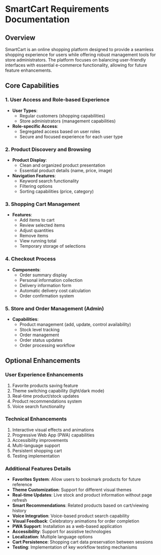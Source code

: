 # SmartCart Requirements Documentation

## Overview
SmartCart is an online shopping platform designed to provide a seamless shopping experience for users while offering robust management tools for store administrators. The platform focuses on balancing user-friendly interfaces with essential e-commerce functionality, allowing for future feature enhancements.

## Core Capabilities

### 1. User Access and Role-based Experience
- **User Types**:
  - Regular customers (shopping capabilities)
  - Store administrators (management capabilities)
- **Role-specific Access**:
  - Segregated access based on user roles
  - Secure and focused experience for each user type

### 2. Product Discovery and Browsing
- **Product Display**:
  - Clean and organized product presentation
  - Essential product details (name, price, image)
- **Navigation Features**:
  - Keyword search functionality
  - Filtering options
  - Sorting capabilities (price, category)

### 3. Shopping Cart Management
- **Features**:
  - Add items to cart
  - Review selected items
  - Adjust quantities
  - Remove items
  - View running total
  - Temporary storage of selections

### 4. Checkout Process
- **Components**:
  - Order summary display
  - Personal information collection
  - Delivery information form
  - Automatic delivery cost calculation
  - Order confirmation system

### 5. Store and Order Management (Admin)
- **Capabilities**:
  - Product management (add, update, control availability)
  - Stock level tracking
  - Order management
  - Order status updates
  - Order processing workflow

## Optional Enhancements

### User Experience Enhancements
1. Favorite products saving feature
2. Theme switching capability (light/dark mode)
3. Real-time product/stock updates
4. Product recommendations system
5. Voice search functionality

### Technical Enhancements
1. Interactive visual effects and animations
2. Progressive Web App (PWA) capabilities
3. Accessibility improvements
4. Multi-language support
5. Persistent shopping cart
6. Testing implementation

### Additional Features Details
- **Favorites System**: Allow users to bookmark products for future reference
- **Theme Customization**: Support for different visual themes
- **Real-time Updates**: Live stock and product information without page refresh
- **Smart Recommendations**: Related products based on cart/viewing history
- **Voice Integration**: Voice-based product search capability
- **Visual Feedback**: Celebratory animations for order completion
- **PWA Support**: Installation as a web-based application
- **Accessibility**: Support for assistive technologies
- **Localization**: Multiple language options
- **Cart Persistence**: Shopping cart data preservation between sessions
- **Testing**: Implementation of key workflow testing mechanisms 